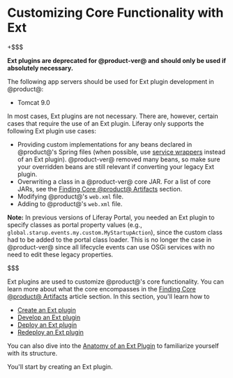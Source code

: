 # Customizing Core Functionality with Ext [](id=customizing-core-functionality-with-ext)

+$$$

**Ext plugins are deprecated for @product-ver@ and should only be used if
absolutely necessary.**

The following app servers should be used for Ext plugin development in
@product@:

- Tomcat 9.0

In most cases, Ext plugins are not necessary. There are, however, certain cases
that require the use of an Ext plugin. Liferay only supports the following Ext
plugin use cases:

- Providing custom implementations for any beans declared in @product@'s
  Spring files (when possible, use
  [service wrappers](/docs/7-2/customization/-/knowledge_base/c/customizing-liferay-services-service-wrappers)
  instead of an Ext plugin). @product-ver@ removed many beans, so make sure your
  overridden beans are still relevant if converting your legacy Ext plugin.
- Overwriting a class in a @product-ver@ core JAR. For a list of core JARs, see
  the [Finding Core @product@ Artifacts](/docs/7-2/customization/-/knowledge_base/c/configuring-dependencies#finding-core-liferay-portal-artifacts)
  section.
- Modifying @product@'s `web.xml` file.
- Adding to @product@'s `web.xml` file.

**Note:** In previous versions of Liferay Portal, you needed an Ext plugin to
specify classes as portal property values (e.g.,
`global.starup.events.my.custom.MyStartupAction`), since the custom class had to
be added to the portal class loader. This is no longer the case in @product-ver@
since all lifecycle events can use OSGi services with no need to edit these
legacy properties.

$$$

Ext plugins are used to customize @product@'s core functionality. You can learn
more about what the core encompasses in the
[Finding Core @product@ Artifacts](/docs/7-2/customization/-/knowledge_base/c/configuring-dependencies#finding-core-liferay-portal-artifacts)
article section. In this section, you'll learn how to

- [Create an Ext plugin](/docs/7-2/reference/-/knowledge_base/r/creating-an-ext-plugin)
- [Develop an Ext plugin](/docs/7-2/reference/-/knowledge_base/r/developing-an-ext-plugin)
- [Deploy an Ext plugin](/docs/7-2/reference/-/knowledge_base/r/deploying-an-ext-plugin)
- [Redeploy an Ext plugin](/docs/7-2/reference/-/knowledge_base/r/redeploying-an-ext-plugin)

You can also dive into the
[Anatomy of an Ext Plugin](/docs/7-2/reference/-/knowledge_base/r/anatomy-of-an-ext-plugin)
to familiarize yourself with its structure.

You'll start by creating an Ext plugin.
